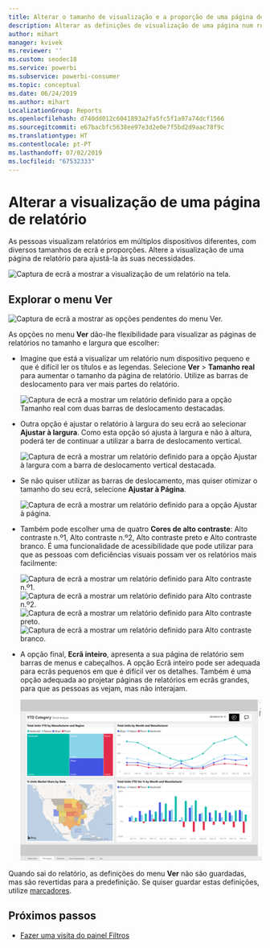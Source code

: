 ```yaml
---
title: Alterar o tamanho de visualização e a proporção de uma página de relatório
description: Alterar as definições de visualização de uma página num relatório do Power BI
author: mihart
manager: kvivek
ms.reviewer: ''
ms.custom: seodec18
ms.service: powerbi
ms.subservice: powerbi-consumer
ms.topic: conceptual
ms.date: 06/24/2019
ms.author: mihart
LocalizationGroup: Reports
ms.openlocfilehash: d740dd012c6041893a2fa5fc5f1a97a74dcf1566
ms.sourcegitcommit: e67bacbfc5638ee97e3d2e0e7f5bd2d9aac78f9c
ms.translationtype: HT
ms.contentlocale: pt-PT
ms.lasthandoff: 07/02/2019
ms.locfileid: "67532333"
---
```

# <a name="change-the-display-of-a-report-page"></a>Alterar a visualização de uma página de relatório

As pessoas visualizam relatórios em múltiplos dispositivos diferentes, com diversos tamanhos de ecrã e proporções. Altere a visualização de uma página de relatório para ajustá-la às suas necessidades.

![Captura de ecrã a mostrar a visualização de um relatório na tela.](media/end-user-report-view/power-bi-report.png)

## <a name="explore-the-view-menu"></a>Explorar o menu Ver

![Captura de ecrã a mostrar as opções pendentes do menu Ver.](media/end-user-report-view/power-bi-view-menu.png)


As opções no menu **Ver** dão-lhe flexibilidade para visualizar as páginas de relatórios no tamanho e largura que escolher:

- Imagine que está a visualizar um relatório num dispositivo pequeno e que é difícil ler os títulos e as legendas.  Selecione **Ver** > **Tamanho real** para aumentar o tamanho da página de relatório. Utilize as barras de deslocamento para ver mais partes do relatório.

    ![Captura de ecrã a mostrar um relatório definido para a opção Tamanho real com duas barras de deslocamento destacadas.](media/end-user-report-view/power-bi-actual-size-new.png)

- Outra opção é ajustar o relatório à largura do seu ecrã ao selecionar **Ajustar à largura**. Como esta opção só ajusta à largura e não à altura, poderá ter de continuar a utilizar a barra de deslocamento vertical.

  ![Captura de ecrã a mostrar um relatório definido para a opção Ajustar à largura com a barra de deslocamento vertical destacada.](media/end-user-report-view/power-bi-fit-to-width-new.png)

- Se não quiser utilizar as barras de deslocamento, mas quiser otimizar o tamanho do seu ecrã, selecione **Ajustar à Página**.

   ![Captura de ecrã a mostrar um relatório definido para a opção Ajustar à página.](media/end-user-report-view/power-bi-fit-to-width.png)

- Também pode escolher uma de quatro **Cores de alto contraste**: Alto contraste n.º1, Alto contraste n.º2, Alto contraste preto e Alto contraste branco. É uma funcionalidade de acessibilidade que pode utilizar para que as pessoas com deficiências visuais possam ver os relatórios mais facilmente:

    ![Captura de ecrã a mostrar um relatório definido para Alto contraste n.º1.](media/end-user-report-view/power-bi-high-contrast-1.png)![Captura de ecrã a mostrar um relatório definido para Alto contraste n.º2.](media/end-user-report-view/power-bi-high-contrast-2.png)
    ![Captura de ecrã a mostrar um relatório definido para Alto contraste preto.](media/end-user-report-view/power-bi-high-contrast-black.png)![Captura de ecrã a mostrar um relatório definido para Alto contraste branco.](media/end-user-report-view/power-bi-high-contrast-white.png)

- A opção final, **Ecrã inteiro**, apresenta a sua página de relatório sem barras de menus e cabeçalhos. A opção Ecrã inteiro pode ser adequada para ecrãs pequenos em que é difícil ver os detalhes.  Também é uma opção adequada ao projetar páginas de relatórios em ecrãs grandes, para que as pessoas as vejam, mas não interajam.  

    ![Relatório visualizado em ecrã inteiro](media/end-user-report-view/power-bi-full-screen.png)

Quando sai do relatório, as definições do menu **Ver** não são guardadas, mas são revertidas para a predefinição. Se quiser guardar estas definições, utilize [marcadores](end-user-bookmarks.md).

## <a name="next-steps"></a>Próximos passos

* [ Fazer uma visita do painel Filtros](end-user-report-filter.md)